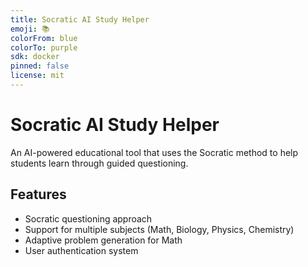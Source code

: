 ```yaml
---
title: Socratic AI Study Helper
emoji: 📚
colorFrom: blue
colorTo: purple
sdk: docker
pinned: false
license: mit
---
```


# Socratic AI Study Helper

An AI-powered educational tool that uses the Socratic method to help students learn through guided questioning.

## Features
- Socratic questioning approach
- Support for multiple subjects (Math, Biology, Physics, Chemistry)
- Adaptive problem generation for Math
- User authentication system